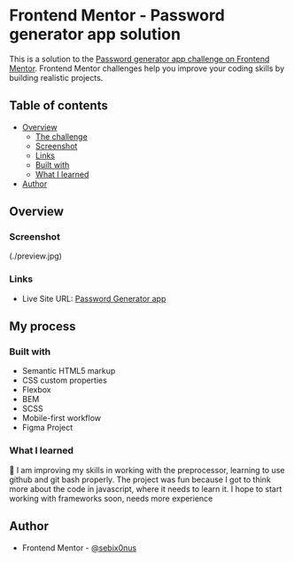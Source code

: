 # Frontend Mentor - Password generator app solution

This is a solution to the [Password generator app challenge on Frontend Mentor](https://www.frontendmentor.io/challenges/password-generator-app-Mr8CLycqjh). Frontend Mentor challenges help you improve your coding skills by building realistic projects. 

## Table of contents

- [Overview](#overview)
  - [The challenge](#the-challenge)
  - [Screenshot](#screenshot)
  - [Links](#links)
  - [Built with](#built-with)
  - [What I learned](#what-i-learned)
- [Author](#author)

## Overview

### Screenshot

(./preview.jpg)

### Links

- Live Site URL: [Password Generator app](https://dominiak92.github.io/password-generator-app/)

## My process

### Built with

- Semantic HTML5 markup
- CSS custom properties
- Flexbox
- BEM
- SCSS
- Mobile-first workflow
- Figma Project

### What I learned

👋 I am improving my skills in working with the preprocessor, learning to use github and git bash properly. The project was fun because I got to think more about the code in javascript, where it needs to learn it. I hope to start working with frameworks soon, needs more experience

## Author

- Frontend Mentor - [@sebix0nus](https://www.frontendmentor.io/profile/sebix0nus)